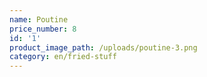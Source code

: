 ```yaml
---
name: Poutine
price_number: 8
id: '1'
product_image_path: /uploads/poutine-3.png
category: en/fried-stuff
---
```

